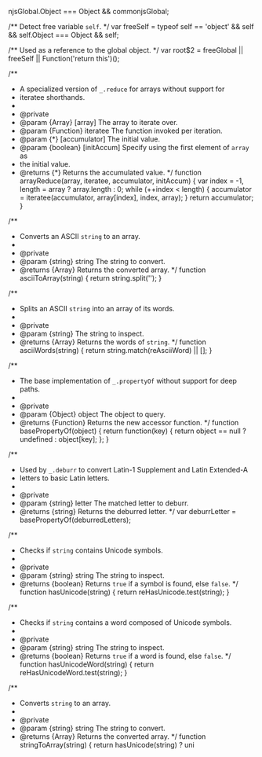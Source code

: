 njsGlobal.Object === Object && commonjsGlobal;

/** Detect free variable `self`. */
var freeSelf = typeof self == 'object' && self && self.Object === Object && self;

/** Used as a reference to the global object. */
var root$2 = freeGlobal || freeSelf || Function('return this')();

/**
 * A specialized version of `_.reduce` for arrays without support for
 * iteratee shorthands.
 *
 * @private
 * @param {Array} [array] The array to iterate over.
 * @param {Function} iteratee The function invoked per iteration.
 * @param {*} [accumulator] The initial value.
 * @param {boolean} [initAccum] Specify using the first element of `array` as
 *  the initial value.
 * @returns {*} Returns the accumulated value.
 */
function arrayReduce(array, iteratee, accumulator, initAccum) {
  var index = -1,
      length = array ? array.length : 0;
  while (++index < length) {
    accumulator = iteratee(accumulator, array[index], index, array);
  }
  return accumulator;
}

/**
 * Converts an ASCII `string` to an array.
 *
 * @private
 * @param {string} string The string to convert.
 * @returns {Array} Returns the converted array.
 */
function asciiToArray(string) {
  return string.split('');
}

/**
 * Splits an ASCII `string` into an array of its words.
 *
 * @private
 * @param {string} The string to inspect.
 * @returns {Array} Returns the words of `string`.
 */
function asciiWords(string) {
  return string.match(reAsciiWord) || [];
}

/**
 * The base implementation of `_.propertyOf` without support for deep paths.
 *
 * @private
 * @param {Object} object The object to query.
 * @returns {Function} Returns the new accessor function.
 */
function basePropertyOf(object) {
  return function(key) {
    return object == null ? undefined : object[key];
  };
}

/**
 * Used by `_.deburr` to convert Latin-1 Supplement and Latin Extended-A
 * letters to basic Latin letters.
 *
 * @private
 * @param {string} letter The matched letter to deburr.
 * @returns {string} Returns the deburred letter.
 */
var deburrLetter = basePropertyOf(deburredLetters);

/**
 * Checks if `string` contains Unicode symbols.
 *
 * @private
 * @param {string} string The string to inspect.
 * @returns {boolean} Returns `true` if a symbol is found, else `false`.
 */
function hasUnicode(string) {
  return reHasUnicode.test(string);
}

/**
 * Checks if `string` contains a word composed of Unicode symbols.
 *
 * @private
 * @param {string} string The string to inspect.
 * @returns {boolean} Returns `true` if a word is found, else `false`.
 */
function hasUnicodeWord(string) {
  return reHasUnicodeWord.test(string);
}

/**
 * Converts `string` to an array.
 *
 * @private
 * @param {string} string The string to convert.
 * @returns {Array} Returns the converted array.
 */
function stringToArray(string) {
  return hasUnicode(string)
    ? uni